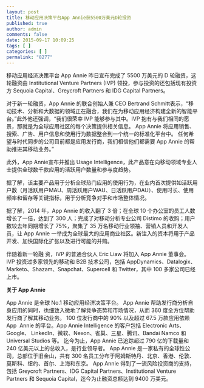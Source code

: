```yaml
---
layout: post
title: 移动应用决策平台App Annie获5500万美元D轮投资
published: true
author: admin
comments: false
date: 2015-09-17 10:09:25
tags: [ ]
categories: [ ]
permalink: "8277"
---
```



移动应用经济决策平台 App Annie 昨日宣布完成了 5500 万美元的 D 轮融资，这轮融资由 Institutional Venture Partners (IVP) 领投，参与投资的还包括现有投资方 Sequoia Capital、Greycroft Partners 和 IDG Capital Partners。

对于新一轮融资，App Annie 的联合创始人兼 CEO Bertrand Schmitt表示，“移动技术、分析和大数据的领域正在融合，我们在为移动应用经济构建全新的智能平台。”此外他还强调，“我们很荣幸 IVP 能够参与其中。IVP 抱有与我们相同的愿景，那就是为全球应用社区的每个决策提供相关信息。 App Annie 将应用销售、搜索、广告、用户信息和使用行为数据整合到一个统一的标准化平台中。 任何希望与时代同步的公司目前都是应用发行商，我们相信他们都需要 App Annie 的帮助推进其移动业务。”

此外，App Annie宣布并推出 Usage Intelligence，此产品意在向移动领域专业人士提供全球数千款应用的活跃用户数量和参与度趋势。

据了解，该主要产品用于分析全球热门应用的使用行为，在业内首次提供如活跃用户数（月活跃用户MAU、周活跃用户WAU、日活跃用户DAU）、使用时长、使用频率和留存等关键指标，用于分析竞争对手和市场整体情况。

据了解，2014 年，App Annie 的收入翻了 3 倍；在全球 10 个办公室的员工人数增长了一倍，达到了 300 人；完成了对移动分析专业公司 Distimo 的收购；用户数较去年同期增长了 75%，聚集了 35 万名移动行业领袖、营销人员和开发人员，让 App Annie 一举成为全球最大的应用商业社区。新注入的资本将用于产品开发、加快国际化扩张以及进行可能的并购。

伴随着新一轮融 资，IVP 的普通合伙人 Eric Liaw 将加入 App Annie 董事会。 IVP 投资过多家领先的移动和 B2B 技术公司，包括 AppDynamics、Datalogix、Marketo、Shazam、Snapchat、Supercell 和 Twitter，其中 100 多家公司已经上市。

**关于 App Annie**

App Annie 是全球 No.1 移动应用经济决策平台。 App Annie 帮助发行商分析自身应用的同时，也细致入微地了解竞争态势和市场情况，从而 360 度全方位帮助发行商了解其移动业务。 100 位发行商中的 90% 以及超过 67.5 万款应用依赖 App  Annie 的平台。App Annie Intelligence 的客户包括 Electronic Arts、Google、 LinkedIn、微软、Nexon、雀巢、三星、腾讯、Bandai Namco 和 Universal Studios 等。 迄今为止，App Annie 已追踪超过 790 亿的下载量和 240 亿美元以上的总收入，是行业领导者。 App Annie 是一家私有的全球性公司，总部位于旧金山，共有 300 名员工分布于阿姆斯特丹、北京、香港、伦敦、莫斯科、纽约、首尔、上海和东京。 App Annie 得到了一流风险投资商的支持，包括 Greycroft Partners、IDG Capital Partners、Institutional Venture Partners 和 Sequoia Capital，迄今为止融资总额达到 9400 万美元。